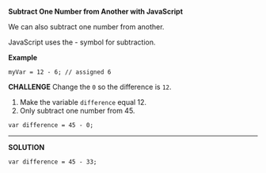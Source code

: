**Subtract One Number from Another with JavaScript**

We can also subtract one number from another.

JavaScript uses the - symbol for subtraction.

**Example**

`myVar = 12 - 6; // assigned 6`

**CHALLENGE**
Change the `0` so the difference is `12`.

1. Make the variable `difference` equal 12.
2. Only subtract one number from 45.

`var difference = 45 - 0;`

-------------------------------------

**SOLUTION**

`var difference = 45 - 33;`




